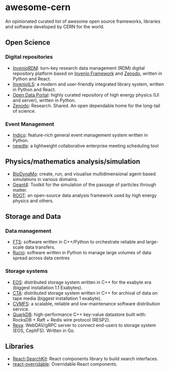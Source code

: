 # awesome-cern
An opinionated curated list of awesome open source frameworks, libraries and software developed by CERN for the world.

## Open Science

### Digital repositories
- [InvenioRDM](https://inveniosoftware.org/products/rdm/): turn-key research data management (RDM) digital repository platform based on [Invenio Framework](https://inveniosoftware.org/products/framework/) and [Zenodo](https://www.zenodo.org/), written in Python and React.
- [InvenioILS](https://inveniosoftware.org/products/ils/): a modern and user-friendly integrated library system, written in Python and React.
- [Open Data Portal](https://github.com/cernopendata): highly curated repository of high energy physics (UI and server), written in Python.
- [Zenodo](https://github.com/zenodo/zenodo-rdm): Research. Shared. An open dependable home for the long-tail of science.

### Event Management
- [Indico](https://getindico.io): feature-rich general event management system written in Python.
- [newdle](https://github.com/indico/newdle): a lightweight collaborative enterprise meeting scheduling tool


## Physics/mathematics analysis/simulation
- [BioDynaMo](https://www.biodynamo.org/home-page): create, run, and visualise multidimensional agent-based simulations in various domains.
- [Geant4](https://geant4.web.cern.ch/): Toolkit for the simulation of the passage of particles through matter.
- [ROOT](https://root.cern/): an open-source data analysis framework used by high energy physics and others.


## Storage and Data

### Data management
- [FTS](https://fts.web.cern.ch/fts/): software written in C++/Python to orchestrate reliable and large-scale data transfers.
- [Rucio](https://rucio.cern.ch): software written in Python to manage large volumes of data spread across data centres

### Storage systems
- [EOS](https://eos-web.web.cern.ch/eos-web/): distributed storage system written in C++ for the exabyte era (biggest installation 1.1 Exabytes).
- [CTA](https://eoscta.docs.cern.ch/latest/): distributed storage system written in C++ for archival of data on tape media (biggest installation 1 exabyte).
- [CVMFS](https://cernvm.cern.ch/filesystem/): a scalable, reliable and low-maintenance software distribution service.
- [QuarkDB](https://quarkdb.web.cern.ch/quarkdb/docs/master/): high-performance C++ key-value datastore built with: RocksDB + Raft + Redis wire protocol (RESP2).
- [Reva](https://github.com/cs3org/reva): WebDAV/gRPC server to connect end-users to storage system (EOS, CephFS). Written in Go.


## Libraries

- [React-SearchKit](https://github.com/inveniosoftware/react-searchkit): React components library to build search interfaces.
- [react-overridable](https://github.com/indico/react-overridable): Overridable React components.
